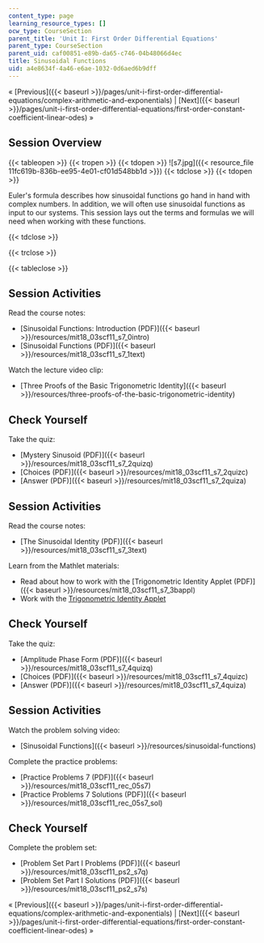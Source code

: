 ```yaml
---
content_type: page
learning_resource_types: []
ocw_type: CourseSection
parent_title: 'Unit I: First Order Differential Equations'
parent_type: CourseSection
parent_uid: caf00851-e89b-da65-c746-04b48066d4ec
title: Sinusoidal Functions
uid: a4e8634f-4a46-e6ae-1032-0d6aed6b9dff
---
```


« [Previous]({{< baseurl >}}/pages/unit-i-first-order-differential-equations/complex-arithmetic-and-exponentials) | [Next]({{< baseurl >}}/pages/unit-i-first-order-differential-equations/first-order-constant-coefficient-linear-odes) »

Session Overview
----------------

{{< tableopen >}}
{{< tropen >}}
{{< tdopen >}}
![s7.jpg]({{< resource_file 11fc619b-836b-ee95-4e01-cf01d548bb1d >}})
{{< tdclose >}}
{{< tdopen >}}


Euler's formula describes how sinusoidal functions go hand in hand with complex numbers. In addition, we will often use sinusoidal functions as input to our systems. This session lays out the terms and formulas we will need when working with these functions.


{{< tdclose >}}

{{< trclose >}}

{{< tableclose >}}

Session Activities
------------------

Read the course notes:

*   [Sinusoidal Functions: Introduction (PDF)]({{< baseurl >}}/resources/mit18_03scf11_s7_0intro)
*   [Sinusoidal Functions (PDF)]({{< baseurl >}}/resources/mit18_03scf11_s7_1text)

Watch the lecture video clip:

*   [Three Proofs of the Basic Trigonometric Identity]({{< baseurl >}}/resources/three-proofs-of-the-basic-trigonometric-identity)

Check Yourself
--------------

Take the quiz:

*   [Mystery Sinusoid (PDF)]({{< baseurl >}}/resources/mit18_03scf11_s7_2quizq)
*   [Choices (PDF)]({{< baseurl >}}/resources/mit18_03scf11_s7_2quizc)
*   [Answer (PDF)]({{< baseurl >}}/resources/mit18_03scf11_s7_2quiza)

Session Activities
------------------

Read the course notes:

*   [The Sinusoidal Identity (PDF)]({{< baseurl >}}/resources/mit18_03scf11_s7_3text)

Learn from the Mathlet materials:

*   Read about how to work with the [Trigonometric Identity Applet (PDF)]({{< baseurl >}}/resources/mit18_03scf11_s7_3bappl)
*   Work with the [Trigonometric Identity Applet](/ans7870/18/18.03SC/trigId.html "Open in a new window.")

Check Yourself
--------------

Take the quiz:

*   [Amplitude Phase Form (PDF)]({{< baseurl >}}/resources/mit18_03scf11_s7_4quizq)
*   [Choices (PDF)]({{< baseurl >}}/resources/mit18_03scf11_s7_4quizc)
*   [Answer (PDF)]({{< baseurl >}}/resources/mit18_03scf11_s7_4quiza)

Session Activities
------------------

Watch the problem solving video:

*   [Sinusoidal Functions]({{< baseurl >}}/resources/sinusoidal-functions)

Complete the practice problems:

*   [Practice Problems 7 (PDF)]({{< baseurl >}}/resources/mit18_03scf11_rec_05s7)
*   [Practice Problems 7 Solutions (PDF)]({{< baseurl >}}/resources/mit18_03scf11_rec_05s7_sol)

Check Yourself
--------------

Complete the problem set:

*   [Problem Set Part I Problems (PDF)]({{< baseurl >}}/resources/mit18_03scf11_ps2_s7q)
*   [Problem Set Part I Solutions (PDF)]({{< baseurl >}}/resources/mit18_03scf11_ps2_s7s)

« [Previous]({{< baseurl >}}/pages/unit-i-first-order-differential-equations/complex-arithmetic-and-exponentials) | [Next]({{< baseurl >}}/pages/unit-i-first-order-differential-equations/first-order-constant-coefficient-linear-odes) »